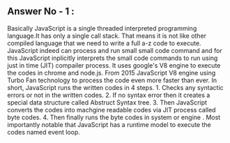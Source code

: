 ## Answer No - 1 :

Basically JavaScript is a single threaded interpreted programming language.It has only a single call stack. That means it is not like other compiled language that we need to write a full a-z code to execute. JavaScript indeed can process and run small small code command and for this JavaScript inplicitly interprets the small code commands to run using just in time (JIT) compailer process. It uses google's V8 engine to execute the codes in chrome and node.js. From 2015 JavaScript V8 engine using Turbo Fan technology to process the code even more faster than ever. In short, JavaScript runs the written codes in 4 steps. 1. Checks any syntactic errors or not in the written codes. 2. If no syntax error then it creates a special data structure called Abstruct Syntax tree. 3. Then JavaScript converts the codes into machgine readable codes via JIT process called byte codes. 4. Then finally runs the byte codes in system or engine . Most importantly notable that JavaScript has a runtime model to execute the codes named event loop.
